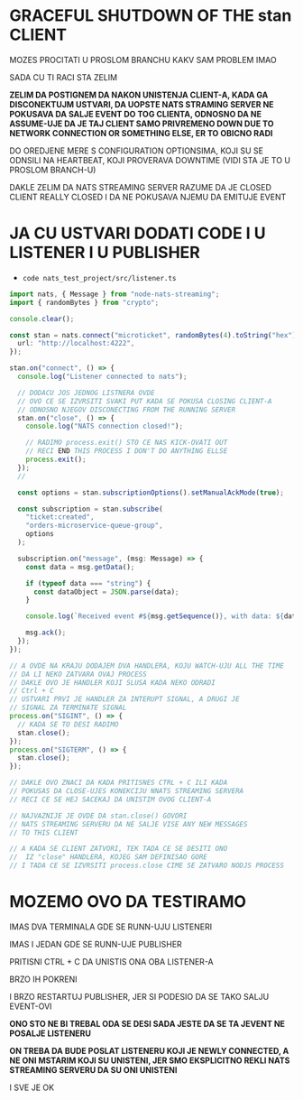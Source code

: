 # GRACEFUL SHUTDOWN OF THE stan CLIENT

MOZES PROCITATI U PROSLOM BRANCHU KAKV SAM PROBLEM IMAO

SADA CU TI RACI STA ZELIM

**ZELIM DA POSTIGNEM DA NAKON UNISTENJA  CLIENT-A, KADA GA DISCONEKTUJM USTVARI, DA UOPSTE NATS STRAMING SERVER NE POKUSAVA DA SALJE EVENT DO TOG CLIENTA, ODNOSNO DA NE ASSUME-UJE DA JE TAJ CLIENT SAMO PRIVREMENO DOWN DUE TO NETWORK CONNECTION OR SOMETHING ELSE, ER TO OBICNO RADI**

DO OREDJENE MERE S CONFIGURATION OPTIONSIMA, KOJI SU SE ODNSILI NA HEARTBEAT, KOJI PROVERAVA DOWNTIME (VIDI STA JE TO U PROSLOM BRANCH-U)

DAKLE ZELIM DA NATS STREAMING SERVER RAZUME DA JE CLOSED CLIENT REALLY CLOSED I DA NE POKUSAVA NJEMU DA EMITUJE EVENT

# JA CU USTVARI DODATI CODE I U LISTENER I U PUBLISHER

- `code nats_test_project/src/listener.ts`

```ts
import nats, { Message } from "node-nats-streaming";
import { randomBytes } from "crypto";

console.clear();

const stan = nats.connect("microticket", randomBytes(4).toString("hex"), {
  url: "http://localhost:4222",
});

stan.on("connect", () => {
  console.log("Listener connected to nats");

  // DODACU JOS JEDNOG LISTNERA OVDE
  // OVO CE SE IZVRSITI SVAKI PUT KADA SE POKUSA CLOSING CLIENT-A
  // ODNOSNO NJEGOV DISCONECTING FROM THE RUNNING SERVER
  stan.on("close", () => {
    console.log("NATS connection closed!");

    // RADIMO process.exit() STO CE NAS KICK-OVATI OUT
    // RECI END THIS PROCESS I DON'T DO ANYTHING ELLSE
    process.exit();
  });
  //

  const options = stan.subscriptionOptions().setManualAckMode(true);

  const subscription = stan.subscribe(
    "ticket:created",
    "orders-microservice-queue-group",
    options
  );

  subscription.on("message", (msg: Message) => {
    const data = msg.getData();

    if (typeof data === "string") {
      const dataObject = JSON.parse(data);
    }

    console.log(`Received event #${msg.getSequence()}, with data: ${data}`);

    msg.ack();
  });
});

// A OVDE NA KRAJU DODAJEM DVA HANDLERA, KOJU WATCH-UJU ALL THE TIME
// DA LI NEKO ZATVARA OVAJ PROCESS
// DAKLE OVO JE HANDLER KOJI SLUSA KADA NEKO ODRADI
// Ctrl + C
// USTVARI PRVI JE HANDLER ZA INTERUPT SIGNAL, A DRUGI JE
// SIGNAL ZA TERMINATE SIGNAL
process.on("SIGINT", () => {
  // KADA SE TO DESI RADIMO
  stan.close();
});
process.on("SIGTERM", () => {
  stan.close();
});

// DAKLE OVO ZNACI DA KADA PRITISNES CTRL + C ILI KADA
// POKUSAS DA CLOSE-UJES KONEKCIJU NNATS STREAMING SERVERA
// RECI CE SE HEJ SACEKAJ DA UNISTIM OVOG CLIENT-A

// NAJVAZNIJE JE OVDE DA stan.close() GOVORI
// NATS STREAMING SERVERU DA NE SALJE VISE ANY NEW MESSAGES
// TO THIS CLIENT

// A KADA SE CLIENT ZATVORI, TEK TADA CE SE DESITI ONO
//  IZ "close" HANDLERA, KOJEG SAM DEFINISAO GORE
// I TADA CE SE IZVRSITI process.close CIME SE ZATVARO NODJS PROCESS

```

# MOZEMO OVO DA TESTIRAMO

IMAS DVA TERMINALA GDE SE RUNN-UJU LISTENERI

IMAS I JEDAN GDE SE RUNN-UJE PUBLISHER

PRITISNI CTRL + C DA UNISTIS ONA OBA LISTENER-A

BRZO IH POKRENI

I BRZO RESTARTUJ PUBLISHER, JER SI PODESIO DA SE TAKO SALJU EVENT-OVI

**ONO STO NE BI TREBAL ODA SE DESI SADA JESTE DA SE TA JEVENT NE POSALJE LISTENERU**

**ON TREBA DA BUDE POSLAT LISTENERU KOJI JE NEWLY CONNECTED, A NE ONI MSTARIM KOJI SU UNISTENI, JER SMO EKSPLICITNO REKLI NATS STREAMING SERVERU DA SU ONI UNISTENI**

I SVE JE OK
